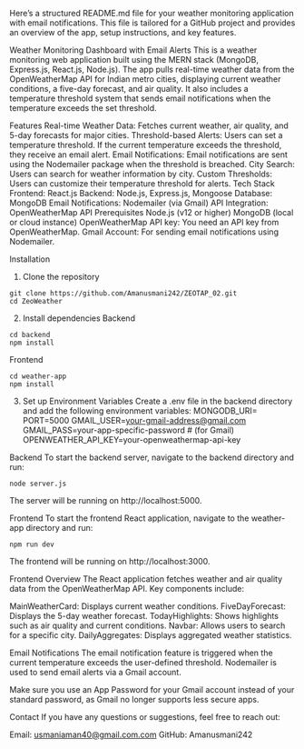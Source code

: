 
Here’s a structured README.md file for your weather monitoring application with email notifications. This file is tailored for a GitHub project and provides an overview of the app, setup instructions, and key features.

Weather Monitoring Dashboard with Email Alerts
This is a weather monitoring web application built using the MERN stack (MongoDB, Express.js, React.js, Node.js). The app pulls real-time weather data from the OpenWeatherMap API for Indian metro cities, displaying current weather conditions, a five-day forecast, and air quality. It also includes a temperature threshold system that sends email notifications when the temperature exceeds the set threshold.

Features
Real-time Weather Data: Fetches current weather, air quality, and 5-day forecasts for major cities.
Threshold-based Alerts: Users can set a temperature threshold. If the current temperature exceeds the threshold, they receive an email alert.
Email Notifications: Email notifications are sent using the Nodemailer package when the threshold is breached.
City Search: Users can search for weather information by city.
Custom Thresholds: Users can customize their temperature threshold for alerts.
Tech Stack
Frontend: React.js
Backend: Node.js, Express.js, Mongoose
Database: MongoDB
Email Notifications: Nodemailer (via Gmail)
API Integration: OpenWeatherMap API
Prerequisites
Node.js (v12 or higher)
MongoDB (local or cloud instance)
OpenWeatherMap API key: You need an API key from OpenWeatherMap.
Gmail Account: For sending email notifications using Nodemailer.

Installation
1. Clone the repository
 ```
git clone https://github.com/Amanusmani242/ZEOTAP_02.git
cd ZeoWeather
 ```
2. Install dependencies
Backend

```
cd backend
npm install
```

Frontend
```
cd weather-app
npm install
```
3. Set up Environment Variables
Create a .env file in the backend directory and add the following environment variables:
MONGODB_URI=<your-mongodb-connection-string>
PORT=5000
GMAIL_USER=your-gmail-address@gmail.com
GMAIL_PASS=your-app-specific-password # (for Gmail)
OPENWEATHER_API_KEY=your-openweathermap-api-key

Backend
To start the backend server, navigate to the backend directory and run:
```
node server.js
```
The server will be running on http://localhost:5000.

Frontend
To start the frontend React application, navigate to the weather-app directory and run:
```
npm run dev
```
The frontend will be running on http://localhost:3000.


Frontend Overview
The React application fetches weather and air quality data from the OpenWeatherMap API. Key components include:

MainWeatherCard: Displays current weather conditions.
FiveDayForecast: Displays the 5-day weather forecast.
TodayHighlights: Shows highlights such as air quality and current conditions.
Navbar: Allows users to search for a specific city.
DailyAggregates: Displays aggregated weather statistics.



Email Notifications
The email notification feature is triggered when the current temperature exceeds the user-defined threshold. Nodemailer is used to send email alerts via a Gmail account.

Make sure you use an App Password for your Gmail account instead of your standard password, as Gmail no longer supports less secure apps.

Contact
If you have any questions or suggestions, feel free to reach out:

Email: usmaniaman40@gmail.com.com
GitHub: Amanusmani242








  
